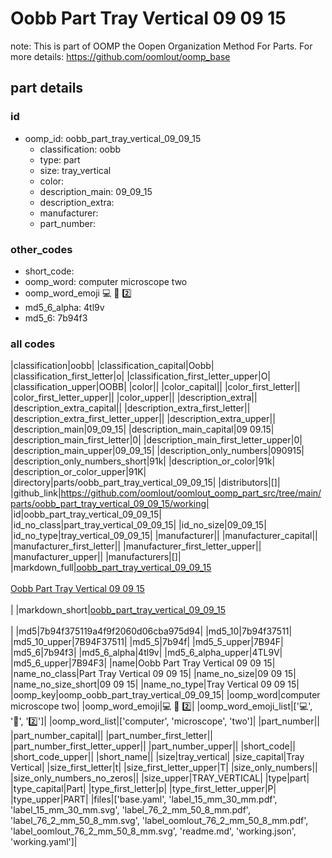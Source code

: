# Oobb Part Tray Vertical 09 09 15  

note: This is part of OOMP the Oopen Organization Method For Parts. For more details: https://github.com/oomlout/oomp_base

##  part details





### id
* oomp_id: oobb_part_tray_vertical_09_09_15
  * classification: oobb
  * type: part
  * size: tray_vertical
  * color: 
  * description_main: 09_09_15
  * description_extra: 
  * manufacturer: 
  * part_number: 

### other_codes
* short_code: 
* oomp_word: computer microscope two
* oomp_word_emoji :computer: :microscope: :two:
* md5_6_alpha: 4tl9v
* md5_6: 7b94f3

### all codes 
|classification|oobb|
|classification_capital|Oobb|
|classification_first_letter|o|
|classification_first_letter_upper|O|
|classification_upper|OOBB|
|color||
|color_capital||
|color_first_letter||
|color_first_letter_upper||
|color_upper||
|description_extra||
|description_extra_capital||
|description_extra_first_letter||
|description_extra_first_letter_upper||
|description_extra_upper||
|description_main|09_09_15|
|description_main_capital|09 09.15|
|description_main_first_letter|0|
|description_main_first_letter_upper|0|
|description_main_upper|09_09_15|
|description_only_numbers|090915|
|description_only_numbers_short|91k|
|description_or_color|91k|
|description_or_color_upper|91K|
|directory|parts/oobb_part_tray_vertical_09_09_15|
|distributors|[]|
|github_link|https://github.com/oomlout/oomlout_oomp_part_src/tree/main/parts/oobb_part_tray_vertical_09_09_15/working|
|id|oobb_part_tray_vertical_09_09_15|
|id_no_class|part_tray_vertical_09_09_15|
|id_no_size|09_09_15|
|id_no_type|tray_vertical_09_09_15|
|manufacturer||
|manufacturer_capital||
|manufacturer_first_letter||
|manufacturer_first_letter_upper||
|manufacturer_upper||
|manufacturers|[]|
|markdown_full|[oobb_part_tray_vertical_09_09_15](https://github.com/oomlout/oomlout_oomp_part_src/tree/main/parts/oobb_part_tray_vertical_09_09_15/working)<br>[](https://github.com/oomlout/oomlout_oomp_part_src/tree/main/parts/oobb_part_tray_vertical_09_09_15/working)<br>[Oobb Part Tray Vertical 09 09 15](https://github.com/oomlout/oomlout_oomp_part_src/tree/main/parts/oobb_part_tray_vertical_09_09_15/working)<br><br>|
|markdown_short|[oobb_part_tray_vertical_09_09_15](https://github.com/oomlout/oomlout_oomp_part_src/tree/main/parts/oobb_part_tray_vertical_09_09_15/working)<br><br>|
|md5|7b94f375119a4f9f2060d06cba975d94|
|md5_10|7b94f37511|
|md5_10_upper|7B94F37511|
|md5_5|7b94f|
|md5_5_upper|7B94F|
|md5_6|7b94f3|
|md5_6_alpha|4tl9v|
|md5_6_alpha_upper|4TL9V|
|md5_6_upper|7B94F3|
|name|Oobb Part Tray Vertical 09 09 15|
|name_no_class|Part Tray Vertical 09 09 15|
|name_no_size|09 09 15|
|name_no_size_short|09 09 15|
|name_no_type|Tray Vertical 09 09 15|
|oomp_key|oomp_oobb_part_tray_vertical_09_09_15|
|oomp_word|computer microscope two|
|oomp_word_emoji|:computer: :microscope: :two:|
|oomp_word_emoji_list|[':computer:', ':microscope:', ':two:']|
|oomp_word_list|['computer', 'microscope', 'two']|
|part_number||
|part_number_capital||
|part_number_first_letter||
|part_number_first_letter_upper||
|part_number_upper||
|short_code||
|short_code_upper||
|short_name||
|size|tray_vertical|
|size_capital|Tray Vertical|
|size_first_letter|t|
|size_first_letter_upper|T|
|size_only_numbers||
|size_only_numbers_no_zeros||
|size_upper|TRAY_VERTICAL|
|type|part|
|type_capital|Part|
|type_first_letter|p|
|type_first_letter_upper|P|
|type_upper|PART|
|files|['base.yaml', 'label_15_mm_30_mm.pdf', 'label_15_mm_30_mm.svg', 'label_76_2_mm_50_8_mm.pdf', 'label_76_2_mm_50_8_mm.svg', 'label_oomlout_76_2_mm_50_8_mm.pdf', 'label_oomlout_76_2_mm_50_8_mm.svg', 'readme.md', 'working.json', 'working.yaml']|

